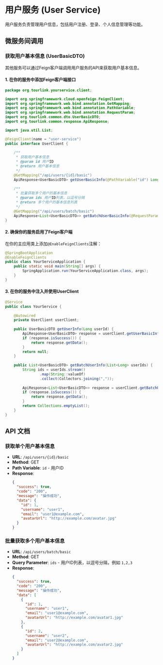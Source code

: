 # 用户服务 (User Service)

用户服务负责管理用户信息，包括用户注册、登录、个人信息管理等功能。

## 微服务间调用

### 获取用户基本信息 (UserBasicDTO)

其他服务可以通过Feign客户端调用用户服务的API来获取用户基本信息。

#### 1. 在你的服务中添加Feign客户端接口

```java
package org.tourlink.yourservice.client;

import org.springframework.cloud.openfeign.FeignClient;
import org.springframework.web.bind.annotation.GetMapping;
import org.springframework.web.bind.annotation.PathVariable;
import org.springframework.web.bind.annotation.RequestParam;
import org.tourlink.common.dto.UserBasicDTO;
import org.tourlink.common.response.ApiResponse;

import java.util.List;

@FeignClient(name = "user-service")
public interface UserClient {
    
    /**
     * 获取用户基本信息
     * @param id 用户ID
     * @return 用户基本信息
     */
    @GetMapping("/api/users/{id}/basic")
    ApiResponse<UserBasicDTO> getUserBasicInfo(@PathVariable("id") Long id);
    
    /**
     * 批量获取多个用户的基本信息
     * @param ids 用户ID列表，以逗号分隔
     * @return 多个用户的基本信息列表
     */
    @GetMapping("/api/users/batch/basic")
    ApiResponse<List<UserBasicDTO>> getBatchUserBasicInfo(@RequestParam("ids") String ids);
}
```

#### 2. 确保你的服务启用了Feign客户端

在你的主应用类上添加`@EnableFeignClients`注解：

```java
@SpringBootApplication
@EnableFeignClients
public class YourServiceApplication {
    public static void main(String[] args) {
        SpringApplication.run(YourServiceApplication.class, args);
    }
}
```

#### 3. 在你的服务中注入并使用UserClient

```java
@Service
public class YourService {
    
    @Autowired
    private UserClient userClient;
    
    public UserBasicDTO getUserInfo(Long userId) {
        ApiResponse<UserBasicDTO> response = userClient.getUserBasicInfo(userId);
        if (response.isSuccess()) {
            return response.getData();
        }
        return null;
    }
    
    public List<UserBasicDTO> getBatchUserInfo(List<Long> userIds) {
        String ids = userIds.stream()
                .map(String::valueOf)
                .collect(Collectors.joining(","));
        
        ApiResponse<List<UserBasicDTO>> response = userClient.getBatchUserBasicInfo(ids);
        if (response.isSuccess()) {
            return response.getData();
        }
        return Collections.emptyList();
    }
}
```

## API 文档

### 获取单个用户基本信息

- **URL**: `/api/users/{id}/basic`
- **Method**: GET
- **Path Variable**: `id` - 用户ID
- **Response**: 
  ```json
  {
    "success": true,
    "code": "200",
    "message": "操作成功",
    "data": {
      "id": 1,
      "username": "user1",
      "email": "user1@example.com",
      "avatarUrl": "http://example.com/avatar.jpg"
    }
  }
  ```

### 批量获取多个用户基本信息

- **URL**: `/api/users/batch/basic`
- **Method**: GET
- **Query Parameter**: `ids` - 用户ID列表，以逗号分隔，例如 `1,2,3`
- **Response**: 
  ```json
  {
    "success": true,
    "code": "200",
    "message": "操作成功",
    "data": [
      {
        "id": 1,
        "username": "user1",
        "email": "user1@example.com",
        "avatarUrl": "http://example.com/avatar1.jpg"
      },
      {
        "id": 2,
        "username": "user2",
        "email": "user2@example.com",
        "avatarUrl": "http://example.com/avatar2.jpg"
      }
    ]
  }
  ```

